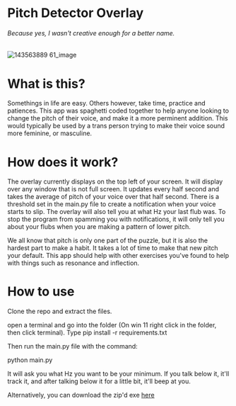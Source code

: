 Pitch Detector Overlay
======================
###### Because yes, I wasn't creative enough for a better name.

![143563889 61_image](https://user-images.githubusercontent.com/75105627/204110684-ed8b6a85-2b54-4b41-9629-4749a5930e41.png)

# What is this?

Somethings in life are easy. Others however, take time, practice and patiences. This app was spaghetti coded together to help anyone looking to change the pitch of their voice, and make it a more perminent addition. This would typically be used by a trans person trying to make their voice sound more feminine, or masculine. 


# How does it work?

The overlay currently displays on the top left of your screen. It will display over any window that is not full screen. It updates every half second and takes the average of pitch of your voice over that half second. There is a threshold set in the main.py file to create a notification when your voice starts to slip. The overlay will also tell you at what Hz your last flub was. To stop the program from spamming you with notifications, it will only tell you about your flubs when you are making a pattern of lower pitch. 

We all know that pitch is only one part of the puzzle, but it is also the hardest part to make a habit. It takes a lot of time to make that new pitch your default. This app should help with other exercises you've found to help with things such as resonance and inflection.

# How to use

Clone the repo and extract the files.

open a terminal and go into the folder (On win 11 right click in the folder, then click terminal).
Type pip install -r requirements.txt

Then run the main.py file with the command: 

python main.py

It will ask you what Hz you want to be your minimum. If you talk below it, it'll track it, and after talking below it for a little bit, it'll beep at you. 


Alternatively, you can download the zip'd exe [here](https://github.com/AshPotatoh/Pitch_Detector_Overlay/releases/tag/Release)
